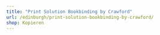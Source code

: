 ```yaml
---
title: "Print Solution Bookbinding by Crawford"
url: /edinburgh/print-solution-bookbinding-by-crawford/
shop: Kopieren
---
```

